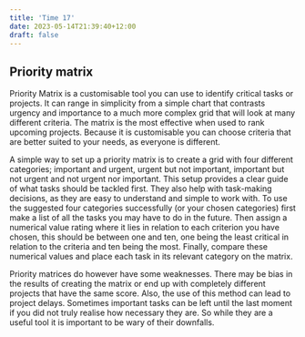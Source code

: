 ```yaml
---
title: 'Time 17'
date: 2023-05-14T21:39:40+12:00
draft: false
---
```


## Priority matrix

Priority Matrix is a customisable tool you can use to identify critical tasks or projects. It can range in simplicity from a simple chart that contrasts urgency and importance to a much more complex grid that will look at many different criteria. The matrix is the most effective when used to rank upcoming projects. Because it is customisable you can choose criteria that are better suited to your needs, as everyone is different.

A simple way to set up a priority matrix is to create a grid with four different categories; important and urgent, urgent but not important, important but not urgent and not urgent nor important. This setup provides a clear guide of what tasks should be tackled first. They also help with task-making decisions, as they are easy to understand and simple to work with. To use the suggested four categories successfully (or your chosen categories) first make a list of all the tasks you may have to do in the future. Then assign a numerical value rating where it lies in relation to each criterion you have chosen, this should be between one and ten, one being the least critical in relation to the criteria and ten being the most. Finally, compare these numerical values and place each task in its relevant category on the matrix.

Priority matrices do however have some weaknesses. There may be bias in the results of creating the matrix or end up with completely different projects that have the same score. Also, the use of this method can lead to project delays. Sometimes important tasks can be left until the last moment if you did not truly realise how necessary they are. So while they are a useful tool it is important to be wary of their downfalls.
